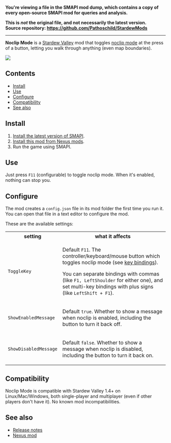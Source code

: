 **You're viewing a file in the SMAPI mod dump, which contains a copy of every open-source SMAPI mod
for queries and analysis.**

**This is _not_ the original file, and not necessarily the latest version.**  
**Source repository: https://github.com/Pathoschild/StardewMods**

----

**Noclip Mode** is a [Stardew Valley](http://stardewvalley.net/) mod that toggles
[noclip mode](https://en.wikipedia.org/wiki/Noclip_mode) at the press of a button, letting you walk
through anything (even map boundaries).

![](docs/animated.gif)

## Contents
* [Install](#install)
* [Use](#use)
* [Configure](#configure)
* [Compatibility](#compatibility)
* [See also](#see-also)

## Install
1. [Install the latest version of SMAPI](https://smapi.io/).
2. [Install this mod from Nexus mods](https://www.nexusmods.com/stardewvalley/mods/3900).
3. Run the game using SMAPI.

## Use
Just press `F11` (configurable) to toggle noclip mode. When it's enabled, nothing can stop you.

## Configure
The mod creates a `config.json` file in its mod folder the first time you run it. You can open that
file in a text editor to configure the mod.

These are the available settings:

<table>
<tr>
  <th>setting</th>
  <th>what it affects</th>
</tr>

<tr>
  <td><code>ToggleKey</code></td>
  <td>

Default `F11`. The controller/keyboard/mouse button which toggles noclip mode (see
[key bindings](https://stardewvalleywiki.com/Modding:Key_bindings)).

You can separate bindings with commas (like `F1, LeftShoulder` for either one), and set
multi-key bindings with plus signs (like `LeftShift + F1`).

  </td>
</tr>
<tr>
  <td><code>ShowEnabledMessage</code></td>
  <td>

Default `true`. Whether to show a message when noclip is enabled, including the button to turn it
back off.

  </td>
</tr>
<tr>
  <td><code>ShowDisabledMessage</code>
  <td>

Default `false`. Whether to show a message when noclip is disabled, including the button to turn it
back on.

  </td>
</tr>
</table>

## Compatibility
Noclip Mode is compatible with Stardew Valley 1.4+ on Linux/Mac/Windows, both single-player and
multiplayer (even if other players don't have it). No known mod incompatibilities.

## See also
* [Release notes](release-notes.md)
* [Nexus mod](https://www.nexusmods.com/stardewvalley/mods/3900)
